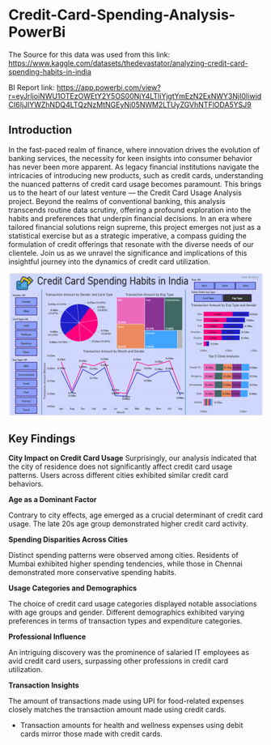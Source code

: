 # Credit-Card-Spending-Analysis-PowerBi
The Source for this data was used from this link: https://www.kaggle.com/datasets/thedevastator/analyzing-credit-card-spending-habits-in-india

BI Report link: https://app.powerbi.com/view?r=eyJrIjoiNWU1OTEzOWEtY2Y5OS00NjY4LTliYjgtYmEzN2ExNWY3NjI0IiwidCI6IjJlYWZhNDQ4LTQzNzMtNGEyNi05NWM2LTUyZGVhNTFlODA5YSJ9

## Introduction
In the fast-paced realm of finance, where innovation drives the evolution of banking services, the necessity for keen insights into consumer behavior has never been more apparent. As legacy financial institutions navigate the intricacies of introducing new products, such as credit cards, understanding the nuanced patterns of credit card usage becomes paramount. This brings us to the heart of our latest venture — the Credit Card Usage Analysis project. Beyond the realms of conventional banking, this analysis transcends routine data scrutiny, offering a profound exploration into the habits and preferences that underpin financial decisions. In an era where tailored financial solutions reign supreme, this project emerges not just as a statistical exercise but as a strategic imperative, a compass guiding the formulation of credit offerings that resonate with the diverse needs of our clientele. Join us as we unravel the significance and implications of this insightful journey into the dynamics of credit card utilization.

![image](Dashboard.png)

## Key Findings
**City Impact on Credit Card Usage**
Surprisingly, our analysis indicated that the city of residence does not significantly affect credit card usage patterns. Users across different cities exhibited similar credit card behaviors.

**Age as a Dominant Factor**

Contrary to city effects, age emerged as a crucial determinant of credit card usage. The late 20s age group demonstrated higher credit card activity.

**Spending Disparities Across Cities**

Distinct spending patterns were observed among cities. Residents of Mumbai exhibited higher spending tendencies, while those in Chennai demonstrated more conservative spending habits.

**Usage Categories and Demographics**

The choice of credit card usage categories displayed notable associations with age groups and gender. Different demographics exhibited varying preferences in terms of transaction types and expenditure categories.

**Professional Influence**

An intriguing discovery was the prominence of salaried IT employees as avid credit card users, surpassing other professions in credit card utilization.

**Transaction Insights**

The amount of transactions made using UPI for food-related expenses closely matches the transaction amount made using credit cards.
- Transaction amounts for health and wellness expenses using debit cards mirror those made with credit cards.
